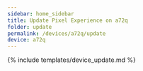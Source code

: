 ```yaml
---
sidebar: home_sidebar
title: Update Pixel Experience on a72q
folder: update
permalink: /devices/a72q/update
device: a72q
---
```

{% include templates/device_update.md %}
